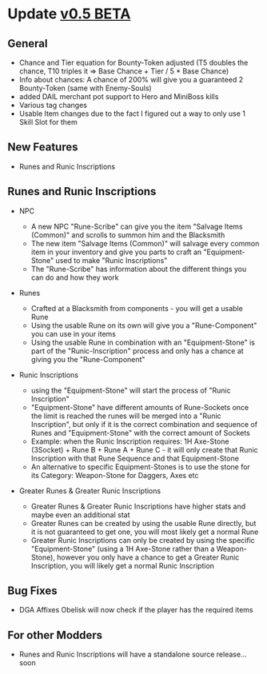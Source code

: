 # Update [v0.5 BETA](https://drive.google.com/open?id=0B60LM8tknl39QW1ibk9SSFdXem8)


## General ##
* Chance and Tier equation for Bounty-Token adjusted (T5 doubles the chance, T10 triples it => Base Chance + Tier / 5 * Base Chance)
* Info about chances: A chance of 200% will give you a guaranteed 2 Bounty-Token (same with Enemy-Souls)
* added DAIL merchant pot support to Hero and MiniBoss kills
* Various tag changes
* Usable Item changes due to the fact I figured out a way to only use 1 Skill Slot for them


## New Features ##
* Runes and Runic Inscriptions


## Runes and Runic Inscriptions ##
* NPC
  + A new NPC "Rune-Scribe" can give you the item "Salvage Items (Common)" and scrolls to summon him and the Blacksmith
  + The new item "Salvage Items (Common)" will salvage every common item in your inventory and give you parts to craft an "Equipment-Stone" used to make "Runic Inscriptions"
  + The "Rune-Scribe" has information about the different things you can do and how they work

* Runes
  * Crafted at a Blacksmith from components - you will get a usable Rune
  * Using the usable Rune on its own will give you a "Rune-Component" you can use in your items
  * Using the usable Rune in combination with an "Equipment-Stone" is part of the "Runic-Inscription" process and only has a chance at giving you the "Rune-Component"

* Runic Inscriptions
  * using the "Equipment-Stone" will start the process of "Runic Inscription"
  * "Equipment-Stone" have different amounts of Rune-Sockets once the limit is reached the runes will be merged into a "Runic Inscription", but only if it is the correct combination and sequence of Runes and "Equipment-Stone" with the correct amount of Sockets
  * Example: when the Runic Inscription requires: 1H Axe-Stone (3Socket) + Rune B + Rune A + Rune C - it will only create that Runic Inscription with that Rune Sequence and that Equipment-Stone
  * An alternative to specific Equipment-Stones is to use the stone for its Category: Weapon-Stone for Daggers, Axes etc

* Greater Runes & Greater Runic Inscriptions
  * Greater Runes & Greater Runic Inscriptions have higher stats and maybe even an additional stat
  * Greater Runes can be created by using the usable Rune directly, but it is not guaranteed to get one, you will most likely get a normal Rune
  * Greater Runic Inscriptions can only be created by using the specific "Equipment-Stone" (using a 1H Axe-Stone rather than a Weapon-Stone), however you only have a chance to get a Greater Runic Inscription, you will likely get a normal Runic Inscription


## Bug Fixes ##
* DGA Affixes Obelisk will now check if the player has the required items


## For other Modders ##
* Runes and Runic Inscriptions will have a standalone source release... soon
